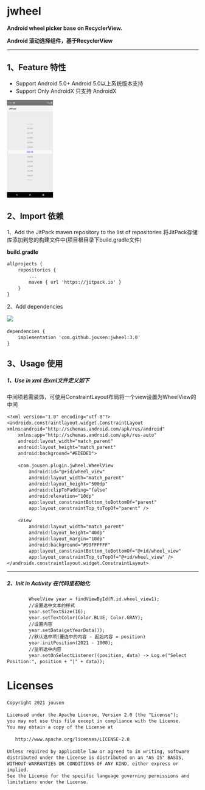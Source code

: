 # jwheel

**Android wheel picker base on RecyclerView.** 

**Android 滚动选择组件，基于RecyclerView**

------

## 1、Feature 特性

- Support Android 5.0+       Android 5.0以上系统版本支持
- Support Only AndroidX    只支持 AndroidX



<img src="https://github.com/jousen/jwheel/blob/main/Screenshot_1615261871.png" style="zoom:25%;" />



## 2、Import 依赖

1、Add the JitPack maven repository to the list of repositories 将JitPack存储库添加到您的构建文件中(项目根目录下build.gradle文件)

**build.gradle**

```
allprojects {
    repositories {
        ...
        maven { url 'https://jitpack.io' }
    }
}
```

2、Add dependencies 

[![](https://jitpack.io/v/jousen/jwheel.svg)](https://jitpack.io/#jousen/jwheel)

```
dependencies {
    implementation 'com.github.jousen:jwheel:3.0'
}
```

## 3、Usage 使用

##### 1、Use in xml 在xml文件定义如下

中间项若需装饰，可使用ConstraintLayout布局将一个view设置为WheelView的中间

```
<?xml version="1.0" encoding="utf-8"?>
<androidx.constraintlayout.widget.ConstraintLayout xmlns:android="http://schemas.android.com/apk/res/android"
    xmlns:app="http://schemas.android.com/apk/res-auto"
    android:layout_width="match_parent"
    android:layout_height="match_parent"
    android:background="#EDEDED">
    
    <com.jousen.plugin.jwheel.WheelView
        android:id="@+id/wheel_view"
        android:layout_width="match_parent"
        android:layout_height="500dp"
        android:clipToPadding="false"
        android:elevation="10dp"
        app:layout_constraintBottom_toBottomOf="parent"
        app:layout_constraintTop_toTopOf="parent" />
        
    <View
        android:layout_width="match_parent"
        android:layout_height="40dp"
        android:layout_margin="10dp"
        android:background="#99FFFFFF"
        app:layout_constraintBottom_toBottomOf="@+id/wheel_view"
        app:layout_constraintTop_toTopOf="@+id/wheel_view" />
</androidx.constraintlayout.widget.ConstraintLayout>
```

------

##### 2、Init in Activity 在代码里初始化

```
		WheelView year = findViewById(R.id.wheel_view1);
        //设置选中文本的样式
        year.setTextSize(16);
        year.setTextColor(Color.BLUE, Color.GRAY);
        //设置内容
        year.setData(getYearData());
        //默认选中项(要选中的内容 - 起始内容 = position)
        year.initPosition(2021 - 1000);
        //监听选中内容
        year.setOnSelectListener((position, data) -> Log.e("Select Position:", position + "|" + data));
```



# Licenses

```
Copyright 2021 jousen

Licensed under the Apache License, Version 2.0 (the "License");
you may not use this file except in compliance with the License.
You may obtain a copy of the License at

   http://www.apache.org/licenses/LICENSE-2.0

Unless required by applicable law or agreed to in writing, software
distributed under the License is distributed on an "AS IS" BASIS,
WITHOUT WARRANTIES OR CONDITIONS OF ANY KIND, either express or implied.
See the License for the specific language governing permissions and
limitations under the License.
```